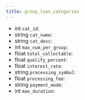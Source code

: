 ```yaml
---
title: group_loan_categories  
---
```


- <span class="type">int</span>  <span class="v-identifier">`cat_id`</span>:
- <span class="type">string</span>  <span class="v-identifier">`cat_name`</span>:
- <span class="type">string</span>  <span class="v-identifier">`cat_desc`</span>:
- <span class="type">int</span>  <span class="v-identifier">`max_num_per_group`</span>:
- <span class="type">float</span>  <span class="v-identifier">`total_collectable`</span>:
- <span class="type">float</span>  <span class="v-identifier">`qualify_percent`</span>:
- <span class="type">float</span>  <span class="v-identifier">`interest_rate`</span>:
- <span class="type">string</span>  <span class="v-identifier">`processing_symbol`</span>:
- <span class="type">float</span>  <span class="v-identifier">`processing_fee`</span>:
- <span class="type">string</span>  <span class="v-identifier">`payment_mode`</span>:
- <span class="type">int</span>  <span class="v-identifier">`max_duration`</span>:
